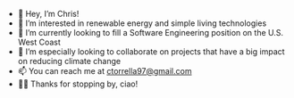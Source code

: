 - 👋  Hey, I’m Chris!
- 👀  I’m interested in renewable energy and simple living technologies
- 🌱  I’m currently looking to fill a Software Engineering position on the U.S. West Coast
- 💞️  I’m especially looking to collaborate on projects that have a big impact on reducing climate change
- 📫  You can reach me at ctorrella97@gmail.com
- 🙋‍♂️  Thanks for stopping by, ciao!

